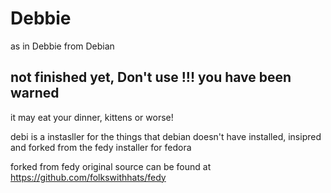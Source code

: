 # Debbie
as in Debbie from Debian

## not finished yet, Don't use !!! you have been warned
it may eat your dinner, kittens or worse!


debi is a instasller for the things that debian doesn't have installed, 
insipred and forked from the fedy installer for fedora



forked from fedy original source can be found at https://github.com/folkswithhats/fedy
